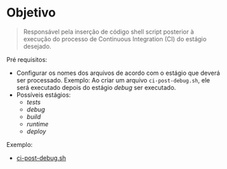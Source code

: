 # Objetivo

> Responsável pela inserção de código shell script posterior à execução do processo de Continuous Integration (CI) do estágio desejado.

Pré requisitos:
- Configurar os nomes dos arquivos de acordo com o estágio que deverá ser processado. Exemplo: Ao criar um arquivo `ci-post-debug.sh`, ele será executado depois do estágio *debug* ser executado.
- Possíveis estágios:
  - *tests*
  - *debug*
  - *build*
  - *runtime*
  - *deploy*

Exemplo:
- [ci-post-debug.sh](../ci-post-debug.sh)